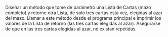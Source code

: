 Diseñar un método que tome de parámetro una Lista de Cartas (mazo completo) y retorne otra Lista, de solo tres cartas esta vez, elegidas al azar del mazo. Llamar a este método desde el programa principal e imprimir los valores de la Lista de retorno (las tres cartas elegidas al azar). Asegurarse de que en las tres cartas elegidas al azar, no existan repetidas.